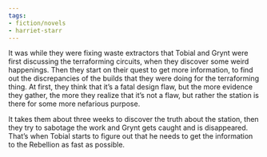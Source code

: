 ```yaml
---
tags:
- fiction/novels
- harriet-starr
---
```


It was while they were fixing waste extractors that Tobial and Grynt
were first discussing the terraforming circuits, when they discover some
weird happenings. Then they start on their quest to get more
information, to find out the discrepancies of the builds that they were
doing for the terraforming thing. At first, they think that it’s a fatal
design flaw, but the more evidence they gather, the more they realize
that it’s not a flaw, but rather the station is there for some more
nefarious purpose.

It takes them about three weeks to discover the truth about the station,
then they try to sabotage the work and Grynt gets caught and is
disappeared. That’s when Tobial starts to figure out that he needs to
get the information to the Rebellion as fast as possible.
